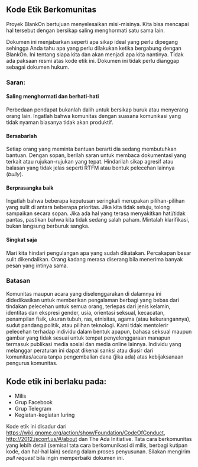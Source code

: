 ## Kode Etik Berkomunitas

Proyek BlankOn bertujuan menyelesaikan misi-misinya. Kita bisa mencapai hal tersebut dengan bersikap saling menghormati satu sama lain.

Dokumen ini menjabarkan seperti apa sikap ideal yang perlu dipegang sehingga Anda tahu apa yang perlu dilakukan ketika bergabung dengan BlankOn. Ini tentang siapa kita dan akan menjadi apa kita nantinya. Tidak ada paksaan resmi atas kode etik ini. Dokumen ini tidak perlu dianggap sebagai dokumen hukum.

### Saran:

#### Saling menghormati dan berhati-hati

Perbedaan pendapat bukanlah dalih untuk bersikap buruk atau menyerang orang lain. Ingatlah bahwa komunitas dengan suasana komunikasi yang tidak nyaman biasanya tidak akan produktif.

#### Bersabarlah

Setiap orang yang meminta bantuan berarti dia sedang membutuhkan bantuan. Dengan sopan, berilah saran untuk membaca dokumentasi yang terkait atau rujukan-rujukan yang tepat. Hindarilah sikap agresif atau balasan yang tidak jelas seperti RTFM atau bentuk pelecehan lainnya (*bully*).

#### Berprasangka baik

Ingatlah bahwa beberapa keputusan seringkali merupakan pilihan-pilihan yang sulit di antara beberapa prioritas. Jika kita tidak setuju, tolong sampaikan secara sopan. Jika ada hal yang terasa menyakitkan hati/tidak pantas, pastikan bahwa kita tidak sedang salah paham. Mintalah klarifikasi, bukan langsung berburuk sangka.

#### Singkat saja

Mari kita hindari pengulangan apa yang sudah dikatakan. Percakapan besar sulit dikendalikan. Orang kadang merasa diserang bila menerima banyak pesan yang intinya sama.

### Batasan

Komunitas maupun acara yang diselenggarakan di dalamnya ini didedikasikan untuk memberikan pengalaman berbagi yang bebas dari tindakan pelecehan untuk semua orang, terlepas dari jenis kelamin, identitas dan ekspresi gender, usia, orientasi seksual, kecacatan, penampilan fisik, ukuran tubuh, ras, etnisitas, agama (atau kekurangannya), sudut pandang politik, atau pilihan teknologi. Kami tidak mentolerir pelecehan terhadap individu dalam bentuk apapun, bahasa seksual maupun gambar yang tidak sesuai untuk tempat penyelenggaraan manapun termasuk publikasi media sosial dan media online lainnya. Individu yang melanggar peraturan ini dapat dikenai sanksi atau diusir dari komunitas/acara tanpa pengembalian dana (jika ada) atas kebijaksanaan pengurus komunitas.

## Kode etik ini berlaku pada:

- Milis
- Grup Facebook
- Grup Telegram
- Kegiatan-kegiatan luring

Kode etik ini disadur dari https://wiki.gnome.org/action/show/Foundation/CodeOfConduct, http://2012.jsconf.us/#/about dan The Ada Initiative. Tata cara berkomunitas yang lebih detail (semisal tata cara berkomunikasi di milis, berbagi kutipan kode, dan hal-hal lain) sedang dalam proses penyusunan. Silakan mengirim *pull request* bila ingin memperbaiki dokumen ini.
